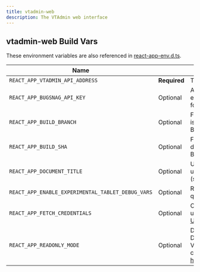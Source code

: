 ```yaml
---
title: vtadmin-web
description: The VTAdmin web interface
---
```


## vtadmin-web Build Vars 

These environment variables are also referenced in [react-app-env.d.ts](https://github.com/vitessio/vitess/blob/main/web/vtadmin/src/react-app-env.d.ts).

| Name | | Definition |
| -------- | --------- | --------- |
| `REACT_APP_VTADMIN_API_ADDRESS` | **Required** | The full address of `vtadmin-api`'s HTTP interface. Example: "http://127.0.0.1:12345" |
| `REACT_APP_BUGSNAG_API_KEY` | Optional | An API key for https://bugsnag.com, for those using Bugsnag to capture client-side errors. If defined, the [@bugsnag/js](https://www.npmjs.com/package/@bugsnag/js) client will be initialized. Your Bugsnag API key can be found in your Bugsnag Project Settings. | 
| `REACT_APP_BUILD_BRANCH` | Optional | For debugging purposes. The branch that was used to build `vtadmin-web`. If defined, this is displayed on the Debug page. When `REACT_APP_BUGSNAG_API_KEY` is also defined, Bugsnag errors will be annotated with the branch. | 
| `REACT_APP_BUILD_SHA` | Optional | For debugging purposes. The SHA that was used to build `vtadmin-web`. If defined, this is displayed on the Debug page. When `REACT_APP_BUGSNAG_API_KEY` is also defined, Bugsnag errors will be annotated with the SHA.  | 
| `REACT_APP_DOCUMENT_TITLE` | Optional | Used for the document.title property. The default is "VTAdmin". Overriding this can be useful to differentiate between multiple VTAdmin deployments, e.g., "VTAdmin (staging)". |
| `REACT_APP_ENABLE_EXPERIMENTAL_TABLET_DEBUG_VARS` | Optional | Recommended. Defaults to "false". When "true", enables front-end components that query vtadmin-api's /api/experimental/tablet/{tablet}/debug/vars endpoint.| 
| `REACT_APP_FETCH_CREDENTIALS` | Optional | Configures the `credentials` property for fetch requests made against vtadmin-api. If unspecified, uses fetch defaults. See https://developer.mozilla.org/en-US/docs/Web/API/Fetch_API/Using_Fetch#sending_a_request_with_credentials_included | 
| `REACT_APP_READONLY_MODE` | Optional | Defaults to "false". If "true", UI controls that correspond to write actions (PUT, POST, DELETE) will be hidden. Note that this *only* affects the UI. If write actions are a concern, Vitess operators are encouraged to also configure vtadmin-api for role-based access control (RBAC) if needed; see https://github.com/vitessio/vitess/blob/main/go/vt/vtadmin/rbac/rbac.go | 

